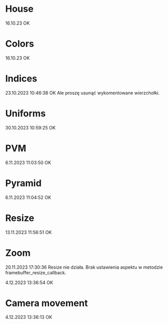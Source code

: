 # House

16.10.23 OK

# Colors 

16.10.23 OK

# Indices

23.10.2023 10:46:38 OK
Ale proszę usunąć wykomentowane wierzchołki.

# Uniforms

30.10.2023 10:59:25 OK

# PVM

6.11.2023 11:03:50 OK

# Pyramid

6.11.2023 11:04:52 OK

# Resize

13.11.2023 11:56:51 OK

# Zoom

20.11.2023 17:30:36
Resize nie działa. Brak ustawienia aspektu w metodzie framebuffer_resize_callback. 

4.12.2023  13:36:54 OK

# Camera movement

4.12.2023 13:36:13 OK


